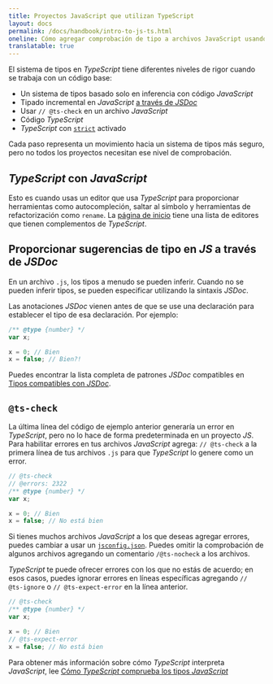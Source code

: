 ```yaml
---
title: Proyectos JavaScript que utilizan TypeScript
layout: docs
permalink: /docs/handbook/intro-to-js-ts.html
oneline: Cómo agregar comprobación de tipo a archivos JavaScript usando TypeScript
translatable: true
---
```


El sistema de tipos en *TypeScript* tiene diferentes niveles de rigor cuando se trabaja con un código base:

- Un sistema de tipos basado solo en inferencia con código *JavaScript*
- Tipado incremental en *JavaScript* [a través de *JSDoc*](/docs/handbook/jsdoc-supported-types.html)
- Usar `// @ts-check` en un archivo *JavaScript*
- Código *TypeScript*
- *TypeScript* con [`strict`](/tsconfig#strict) activado

Cada paso representa un movimiento hacia un sistema de tipos más seguro, pero no todos los proyectos necesitan ese nivel de comprobación.

## *TypeScript*&nbsp;con&nbsp;*JavaScript*

Esto es cuando usas un editor que usa *TypeScript* para proporcionar herramientas como autocompleción, saltar al símbolo y herramientas de refactorización como `rename`.
La [página de inicio](/) tiene una lista de editores que tienen complementos de *TypeScript*.

## Proporcionar sugerencias de tipo en&nbsp;*JS*&nbsp;a través de&nbsp;*JSDoc*

En un archivo `.js`, los tipos a menudo se pueden inferir. Cuando no se pueden inferir tipos, se pueden especificar utilizando la sintaxis *JSDoc*.

Las anotaciones *JSDoc* vienen antes de que se use una declaración para establecer el tipo de esa declaración. Por ejemplo:

```js twoslash
/** @type {number} */
var x;

x = 0; // Bien
x = false; // Bien?!
```

Puedes encontrar la lista completa de patrones *JSDoc* compatibles en [Tipos compatibles con *JSDoc*](/docs/handbook/jsdoc-supported-types.html).

## `@ts-check`

La última línea del código de ejemplo anterior generaría un error en *TypeScript*, pero no lo hace de forma predeterminada en un proyecto *JS*.
Para habilitar errores en tus archivos *JavaScript* agrega: `// @ts-check` a la primera línea de tus archivos `.js` para que *TypeScript* lo genere como un error.

```js twoslash
// @ts-check
// @errors: 2322
/** @type {number} */
var x;

x = 0; // Bien
x = false; // No está bien
```

Si tienes muchos archivos *JavaScript* a los que deseas agregar errores, puedes cambiar a usar un [`jsconfig.json`](/docs/handbook/tsconfig-json.html).
Puedes omitir la comprobación de algunos archivos agregando un comentario `/@ts-nocheck` a los archivos.

*TypeScript* te puede ofrecer errores con los que no estás de acuerdo; en esos casos, puedes ignorar errores en líneas específicas agregando `// @ts-ignore` o `// @ts-expect-error` en la línea anterior.

```js twoslash
// @ts-check
/** @type {number} */
var x;

x = 0; // Bien
// @ts-expect-error
x = false; // No está bien
```

Para obtener más información sobre cómo *TypeScript* interpreta *JavaScript*, lee [Cómo *TypeScript* comprueba los tipos *JavaScript*](/ocs/handbook/type-check-javascript-files.html)
